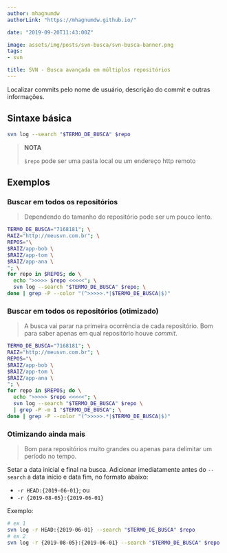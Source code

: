 ```yaml
---
author: mhagnumdw
authorLink: "https://mhagnumdw.github.io/"

date: "2019-09-20T11:43:00Z"

image: assets/img/posts/svn-busca/svn-busca-banner.png
tags:
- svn

title: SVN - Busca avançada em múltiplos repositórios
---
```


Localizar commits pelo nome de usuário, descrição do commit e outras informações.

<!--more-->

## Sintaxe básica

```bash
svn log --search "$TERMO_DE_BUSCA" $repo
```

> **NOTA**
>
> `$repo` pode ser uma pasta local ou um endereço http remoto

## Exemplos

### Buscar em todos os repositórios

> Dependendo do tamanho do repositório pode ser um pouco lento.

```bash
TERMO_DE_BUSCA="7168181"; \
RAIZ="http://meusvn.com.br"; \
REPOS="\
$RAIZ/app-bob \
$RAIZ/app-tom \
$RAIZ/app-ana \
"; \
for repo in $REPOS; do \
  echo ">>>>> $repo <<<<<"; \
  svn log --search "$TERMO_DE_BUSCA" $repo; \
done | grep -P --color "(^>>>>>.*|$TERMO_DE_BUSCA|$)"
```

### Buscar em todos os repositórios (otimizado)

> A busca vai parar na primeira ocorrência de cada repositório. Bom para saber apenas em qual repositório houve _commit_.

```bash
TERMO_DE_BUSCA="7168181"; \
RAIZ="http://meusvn.com.br"; \
REPOS="\
$RAIZ/app-bob \
$RAIZ/app-tom \
$RAIZ/app-ana \
"; \
for repo in $REPOS; do \
  echo ">>>>> $repo <<<<<"; \
  svn log --search "$TERMO_DE_BUSCA" $repo \
  | grep -P -m 1 "$TERMO_DE_BUSCA"; \
done | grep -P --color "(^>>>>>.*|$TERMO_DE_BUSCA|$)"
```

### Otimizando ainda mais

> Bom para repositórios muito grandes ou apenas para delimitar um período no tempo.

Setar a data inicial e final na busca. Adicionar imediatamente antes do `--search` a data início e data fim, no formato abaixo:

- `-r HEAD:{2019-06-01}`; ou
- `-r {2019-08-05}:{2019-06-01}`

Exemplo:

```bash
# ex 1
svn log -r HEAD:{2019-06-01} --search "$TERMO_DE_BUSCA" $repo
# ex 2
svn log -r {2019-08-05}:{2019-06-01} --search "$TERMO_DE_BUSCA" $repo
```
